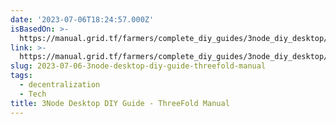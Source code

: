 ```yaml
---
date: '2023-07-06T18:24:57.000Z'
isBasedOn: >-
  https://manual.grid.tf/farmers/complete_diy_guides/3node_diy_desktop/3node_diy_desktop.html
link: >-
  https://manual.grid.tf/farmers/complete_diy_guides/3node_diy_desktop/3node_diy_desktop.html
slug: 2023-07-06-3node-desktop-diy-guide-threefold-manual
tags:
  - decentralization
  - Tech
title: 3Node Desktop DIY Guide - ThreeFold Manual
---
```


